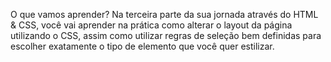 O que vamos aprender?
Na terceira parte da sua jornada através do HTML & CSS, você vai aprender na prática como alterar o layout da página utilizando o CSS, assim como utilizar regras de seleção bem definidas para escolher exatamente o tipo de elemento que você quer estilizar.

